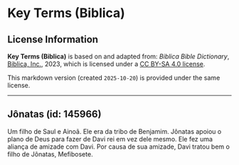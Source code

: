# Key Terms (Biblica)

## License Information

**Key Terms (Biblica)** is based on and adapted from: _Biblica Bible Dictionary_, [Biblica, Inc.](https://www.biblica.com/), 2023, which is licensed under a [CC BY-SA 4.0 license](https://creativecommons.org/licenses/by-sa/4.0/legalcode.en).

This markdown version (created `2025-10-20`) is provided under the same license.



--------------------------------

## Jônatas (id: 145966)

Um filho de Saul e Ainoã. Ele era da tribo de Benjamim. Jônatas apoiou o plano de Deus para fazer de Davi rei em vez dele mesmo. Ele fez uma aliança de amizade com Davi. Por causa de sua amizade, Davi tratou bem o filho de Jônatas, Mefibosete.


